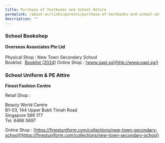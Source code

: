```yaml
---
title: Purchase of Textbooks and School Attire
permalink: /about-us/links/parents/purchase-of-textbooks-and-school-attire/
description: ""
---
```

### School Bookshop

**Overseas Associates Pte Ltd** <br>  
Physical Shop : New Town Secondary School  
Booklist:&nbsp;&nbsp;[Booklist (2024)](/files/booklist%20(2024).pdf) 
 Online Shop :&nbsp;[www.oapl.sg](http://www.oapl.sg/)

### School Uniform &amp; PE Attire

**Finest Fashion Centre**

Retail Shop : <br>

Beauty World Centre<br>
B1-03, 144 Upper Bukit Timah Road<br>
Singapore 588 177<br>
Tel:  6466 5697


Online Shop :&nbsp;[https://finestuniform.com/collections/new-town-secondary-school](https://finestuniform.com/collections/new-town-secondary-school)